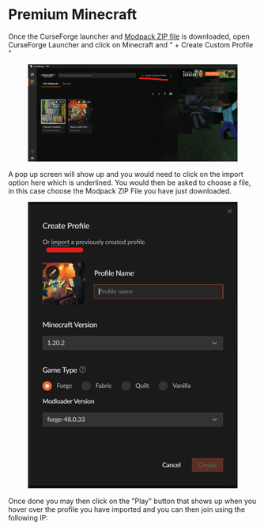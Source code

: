 # Premium Minecraft

Once the CurseForge launcher and [Modpack ZIP file](https://drive.google.com/file/d/1V6vgk\_7UXFArFdRJxuja4-cwQXSMCaHs/view?usp=sharing) is downloaded, open CurseForge Launcher and click on Minecraft and " + Create Custom Profile "



<figure><img src=".gitbook/assets/Screenshot 2023-10-27 143145.png" alt=""><figcaption></figcaption></figure>

A pop up screen will show up and you would need to click on the import option here which is underlined. You would then be asked to choose a file, in this case choose the Modpack ZIP File you have just downloaded.



<figure><img src=".gitbook/assets/Screenshot 2023-10-27 143229.png" alt=""><figcaption></figcaption></figure>

Once done you may then click on the "Play" button that shows up when you hover over the profile you have imported and you can then join using the following IP:
